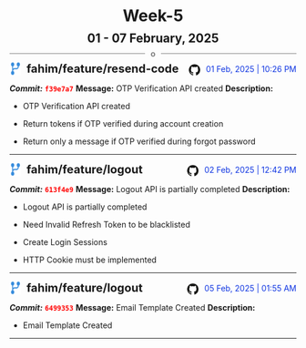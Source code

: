 <h1 style="text-align:center; margin-bottom:10px">Week-5</h1>
<h2 style="text-align:center; margin:0px">01 - 07 February, 2025</h2>
<div style="display: flex; align-items: center; justify-content: center;">
  <hr style="flex: 1; background-color: gray;" />
  <span style="padding: 0 10px;font-weight:bold; color:gray">o</span>
  <hr style="flex: 1; background-color: gray;" />
</div>

<div style="display: flex; justify-content: space-between; align-items:end;">
  <div style="display:flex">
      <img src="../assets/branch.svg" alt="GitHub Logo"  style="width:20px; margin:0 10px 0 0">
      <h3 style="margin: 0; padding:0; font-weight: bold; font-size:20px;">fahim/feature/resend-code</h3>
  </div>
  <div style="display:flex">
  <img src="../assets/github.svg" alt="GitHub Logo" style="width:20px">
    <span style="color:rgb(16, 54, 226); text-align: right; margin:0 0 0 10px; padding:0px;">01 Feb, 2025 | 10:26 PM</span>
  </div>
</div>

**_Commit:_** <code style="color: red; font-weight: bold;">f39e7a7</code>
**Message:** OTP Verification API created
**Description:**
- OTP Verification API created

- Return tokens if OTP verified during account creation
- Return only a message if OTP verified during forgot password
---
<div style="display: flex; justify-content: space-between; align-items:end;">
  <div style="display:flex">
      <img src="../assets/branch.svg" alt="GitHub Logo"  style="width:20px; margin:0 10px 0 0">
      <h3 style="margin: 0; padding:0; font-weight: bold; font-size:20px;">fahim/feature/logout</h3>
  </div>
  <div style="display:flex">
  <img src="../assets/github.svg" alt="GitHub Logo" style="width:20px">
    <span style="color:rgb(16, 54, 226); text-align: right; margin:0 0 0 10px; padding:0px;">02 Feb, 2025 | 12:42 PM</span>
  </div>
</div>

**_Commit:_** <code style="color: red; font-weight: bold;">613f4e9</code>
**Message:** Logout API is partially completed
**Description:**
- Logout API is partially completed

- Need Invalid Refresh Token to be  blacklisted
- Create Login Sessions
- HTTP Cookie must be implemented
---
<div style="display: flex; justify-content: space-between; align-items:end;">
  <div style="display:flex">
      <img src="../assets/branch.svg" alt="GitHub Logo"  style="width:20px; margin:0 10px 0 0">
      <h3 style="margin: 0; padding:0; font-weight: bold; font-size:20px;">fahim/feature/logout</h3>
  </div>
  <div style="display:flex">
  <img src="../assets/github.svg" alt="GitHub Logo" style="width:20px">
    <span style="color:rgb(16, 54, 226); text-align: right; margin:0 0 0 10px; padding:0px;">05 Feb, 2025 | 01:55 AM</span>
  </div>
</div>

**_Commit:_** <code style="color: red; font-weight: bold;">6499353</code>
**Message:** Email Template Created
**Description:**
- Email Template Created
---
